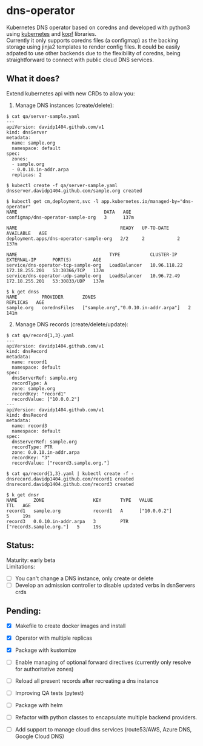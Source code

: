 # dns-operator
Kubernetes DNS operator based on coredns and developed with python3 using [kubernetes](https://github.com/kubernetes-client/python) and [kopf](https://kopf.readthedocs.io/en/stable/) libraries.     
Currently it only supports coredns files (a configmap) as the backing storage using jinja2 templates to render config files. It could be easily adpated to use other backends due to the flexibility of coredns, being straightforward to connect with public cloud DNS services. 
## What it does?
Extend kubernetes api with new CRDs to allow you:
1) Manage DNS instances (create/delete):
```
$ cat qa/server-sample.yaml 
---
apiVersion: davidp1404.github.com/v1
kind: dnsServer
metadata:
  name: sample.org
  namespace: default
spec:
  zones: 
  - sample.org
  - 0.0.10.in-addr.arpa
  replicas: 2

$ kubectl create -f qa/server-sample.yaml
dnsserver.davidp1404.github.com/sample.org created

$ kubectl get cm,deployment,svc -l app.kubernetes.io/managed-by="dns-operator"
NAME                                DATA   AGE
configmap/dns-operator-sample-org   3      137m

NAME                                      READY   UP-TO-DATE   AVAILABLE   AGE
deployment.apps/dns-operator-sample-org   2/2     2            2           137m

NAME                                  TYPE           CLUSTER-IP     EXTERNAL-IP      PORT(S)        AGE
service/dns-operator-tcp-sample-org   LoadBalancer   10.96.118.22   172.18.255.201   53:30366/TCP   137m
service/dns-operator-udp-sample-org   LoadBalancer   10.96.72.49    172.18.255.201   53:30833/UDP   137m

$ k get dnss
NAME         PROVIDER       ZONES                                  REPLICAS   AGE
sample.org   corednsFiles   ["sample.org","0.0.10.in-addr.arpa"]   2          141m

```
2) Manage DNS records (create/delete/update):

```
$ cat qa/record{1,3}.yaml 
---
apiVersion: davidp1404.github.com/v1
kind: dnsRecord
metadata:
  name: record1
  namespace: default
spec:
  dnsServerRef: sample.org
  recordType: A
  zone: sample.org
  recordKey: "record1"
  recordValue: ["10.0.0.2"]
---
apiVersion: davidp1404.github.com/v1
kind: dnsRecord
metadata:
  name: record3
  namespace: default
spec:
  dnsServerRef: sample.org
  recordType: PTR
  zone: 0.0.10.in-addr.arpa
  recordKey: "3"
  recordValue: ["record3.sample.org."]
  
$ cat qa/record{1,3}.yaml | kubectl create -f -
dnsrecord.davidp1404.github.com/record1 created
dnsrecord.davidp1404.github.com/record3 created

$ k get dnsr
NAME      ZONE                  KEY       TYPE   VALUE                     TTL   AGE
record1   sample.org            record1   A      ["10.0.0.2"]              5     19s
record3   0.0.10.in-addr.arpa   3         PTR    ["record3.sample.org."]   5     19s

```
## Status:
Maturity: early beta   
Limitations:
- [ ] You can't change a DNS instance, only create or delete
- [ ] Develop an admission controller to disable updated verbs in dsnServers crds

## Pending:
- [x] Makefile to create docker images and install
- [x] Operator with multiple replicas 
- [x] Package with kustomize
- [ ] Enable managing of optional forward directives (currently only resolve for authoritative zones)
- [ ] Reload all present records after recreating a dns instance
- [ ] Improving QA tests (pytest)
- [ ] Package with helm
- [ ] Refactor with python classes to encapsulate multiple backend providers.
- [ ] Add support to manage cloud dns services (route53/AWS, Azure DNS, Google Cloud DNS)

